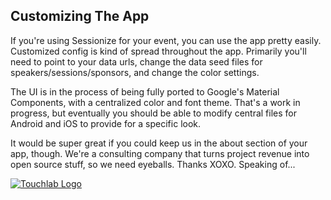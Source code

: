 ## Customizing The App

If you're using Sessionize for your event, you can use the app pretty easily. Customized config is kind of spread throughout the app.
Primarily you'll need to point to your data urls, change the data seed files for speakers/sessions/sponsors, and
change the color settings.

The UI is in the process of being fully ported to Google's Material Components, with a centralized color and font theme. That's
a work in progress, but eventually you should be able to modify central files for Android and iOS to provide for a specific look.

It would be super great if you could keep us in the about section of your app, though. We're a consulting company that turns
project revenue into open source stuff, so we need eyeballs. Thanks XOXO. Speaking of...

[![Touchlab Logo](tlsmall.png "Touchlab Logo")](https://touchlab.co)